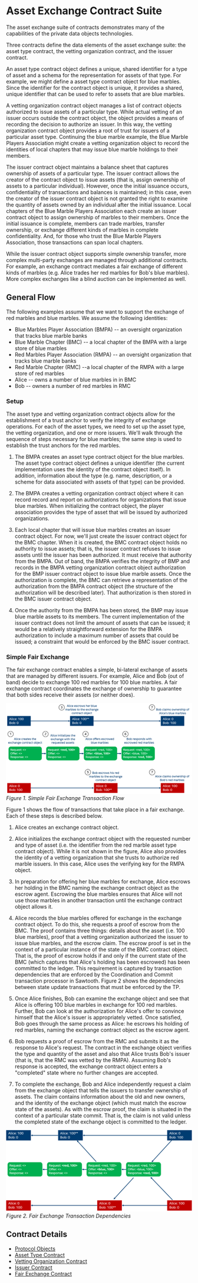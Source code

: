 # Asset Exchange Contract Suite #

The asset exchange suite of contracts demonstrates many of the capabilities of the private data
objects technologies.

Three contracts define the data elements of the asset exchange suite: the asset type contract, the
vetting organization contract, and the issuer contract.

An asset type contract object defines a unique, shared identifier for a type of asset and a schema
for the representation for assets of that type. For example, we might define a asset type contract
object for blue marbles. Since the identifier for the contract object is unique, it provides a
shared, unique identifier that can be used to refer to assets that are blue marbles.

A vetting organization contract object manages a list of contract objects authorized to issue
assets of a particular type. While actual vetting of an issuer occurs outside the contract object,
the object provides a means of recording the decision to authorize an issuer. In this way, the
vetting organization contract object provides a root of trust for issuers of a particular asset
type. Continuing the blue marble example, the Blue Marble Players Association might create a vetting
organization object to record the identities of local chapters that may issue blue marble holdings
to their members.

The issuer contract object maintains a balance sheet that captures ownership of assets of a
particular type. The issuer contract allows the creator of the contract object to issue assets (that
is, assign ownership of assets to a particular individual). However, once the initial issuance
occurs, confidentiality of transactions and balances is maintained; in this case, even the creator
of the issuer contract object is not granted the right to examine the quantity of assets owned by an
individual after the initial issuance. Local chapters of the Blue Marble Players Association each
create an issuer contract object to assign ownership of marbles to their members. Once the initial
issuance is complete, members can trade marbles, transfer ownership, or exchange different kinds of
marbles in complete confidentiality. And, for those who trust the Blue Marble Players Association,
those transactions can span local chapters.

While the issuer contract object supports simple ownership transfer, more complex multi-party
exchanges are managed through additional contracts. For example, an exchange contract mediates a
fair exchange of different kinds of marbles (e.g. Alice trades her red marbles for Bob's blue
marbles). More complex exchanges like a blind auction can be implemented as well.

## General Flow ##

The following examples assume that we want to support the exchange of red marbles and blue
marbles. We assume the following identities:

* Blue Marbles Player Association (BMPA) -- an oversight organization that tracks blue marble banks
* Blue Marble Chapter (BMC) -- a local chapter of the BMPA with a large store of blue marbles
* Red Marbles Player Association (RMPA) -- an oversight organization that tracks blue marble banks
* Red Marble Chapter (RMC) --a local chapter of the RMPA with a large store of red marbles
* Alice -- owns a number of blue marbles in in BMC
* Bob -- owners a number of red marbles in RMC

### Setup ###

The asset type and vetting organization contract objects allow for the establishment of a trust
anchor to verify the integrity of exchange operations. For each of the asset types, we need to set
up the asset type, the vetting organization, and one or more issuers. We'll walk through the
sequence of steps necessary for blue marbles; the same step is used to establish the trust anchors
for the red marbles.

1. The BMPA creates an asset type contract object for the blue marbles. The asset type contract
object defines a unique identifier (the current implementation uses the identity of the contract
object itself). In addition, information about the type (e.g. name, description, or a scheme for
data associated with assets of that type) can be provided.

2. The BMPA creates a vetting organization contract object where it can record record and report on
authorizations for organizations that issue blue marbles. When initializing the contract object, the
player association provides the type of asset that will be issued by authorized organizations.

3. Each local chapter that will issue blue marbles creates an issuer contract object. For now, we'll
just create the issuer contract object for the BMC chapter. When it is created, the BMC contract
object holds no authority to issue assets; that is, the issuer contract refuses to issue assets
until the issuer has been authorized. It must receive that authority from the BMPA. Out of band, the
BMPA verifies the integrity of BMP and records in the BMPA vetting organization contract object
authorization for the BMP issuer contract object to issue blue marble assets. Once the authorization
is complete, the BMC can retrieve a representation of the authorization from the BMPA contract
object (the structure of the authorization will be described later). That authorization is then
stored in the BMC issuer contract object.

4. Once the authority from the BMPA has been stored, the BMP may issue blue marble assets to its
members. The current implementation of the issuer contract does not limit the amount of assets that
can be issued; it would be a relatively straightforward extension for the BMPA authorization to
include a maximum number of assets that could be issued; a constraint that would be enforced by the
BMC issuer contract.

### Simple Fair Exchange ###

The fair exchange contract enables a simple, bi-lateral exchange of assets that are managed by
different issuers. For example, Alice and Bob (out of band) decide to exchange 100 red marbles for
100 blue marbles. A fair exchange contract coordinates the exchange of ownership to guarantee that
both sides receive their assets (or neither does).

![](./exchange_flow.png)
*Figure 1. Simple Fair Exchange Transaction Flow*

Figure 1 shows the flow of transactions that take place in a fair exchange. Each of these steps is
described below.

1. Alice creates an exchange contract object.

2. Alice initializes the exchange contract object with the requested number and type of asset
(i.e. the identifier from the red marble asset type contract object). While it is not shown in the
figure, Alice also provides the identity of a vetting organization that she trusts to authorize red
marble issuers. In this case, Alice uses the verifying key for the RMPA object.

3. In preparation for offering her blue marbles for exchange, Alice escrows her holding in the BMC
naming the exchange contract object as the escrow agent. Escrowing the blue marbles ensures that
Alice will not use those marbles in another transaction until the exchange contract object allows
it.

4. Alice records the blue marbles offered for exchange in the exchange contract object. To do this,
she requests a proof of escrow from the BMC. The proof contains three things: details about the
asset (i.e. 100 blue marbles), proof that a vetting organization authorized the issuer to issue blue
marbles, and the escrow claim. The escrow proof is set in the context of a particular instance of
the state of the BMC contract object. That is, the proof of escrow holds if and only if the current
state of the BMC (which captures that Alice's holding has been escrowed) has been committed to the
ledger. This requirement is captured by transaction dependencies that are enforced by the
Coordination and Commit transaction processor in Sawtooth. Figure 2 shows the dependencies between
state update transactions that must be enforced by the TP.

5. Once Alice finishes, Bob can examine the exchange object and see that Alice is offering 100 blue
marbles in exchange for 100 red marbles. Further, Bob can look at the authorization for Alice's
offer to convince himself that the Alice's issuer is appropriately vetted. Once satisfied, Bob goes
through the same process as Alice: he escrows his holding of red marbles, naming the exchange
contract object as the escrow agent.

6. Bob requests a proof of escrow from the RMC and submits it as the response to Alice's
request. The contract in the exchange object verifies the type and quantity of the asset and also
that Alice trusts Bob's issuer (that is, that the RMC was vetted by the RMPA). Assuming Bob's
response is accepted, the exchange contract object enters a "completed" state where no further
changes are accepted.

7. To complete the exchange, Bob and Alice independently request a claim from the exchange object
that tells the issuers to transfer ownership of assets. The claim contains information about the old
and new owners, and the identity of the exchange object (which must match the escrow state of the
assets). As with the escrow proof, the claim is situated in the context of a particular state
commit. That is, the claim is not valid unless the completed state of the exchange object is
committed to the ledger.

![](./dependencies.png)
*Figure 2. Fair Exchange Transaction Dependencies*

## Contract Details ##

* [Protocol Objects](protocol_objects.md)
* [Asset Type Contract](asset_type.md)
* [Vetting Organization Contract](vetting.md)
* [Issuer Contract](issuer.md)
* [Fair Exchange Contract](fair_exchange.md)
